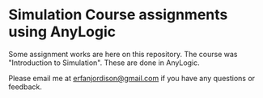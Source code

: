 # Simulation Course assignments using AnyLogic

Some assignment works are here on this repository. The course was "Introduction to Simulation". These are done in AnyLogic. 

Please email me at erfanjordison@gmail.com if you have any questions or feedback.

